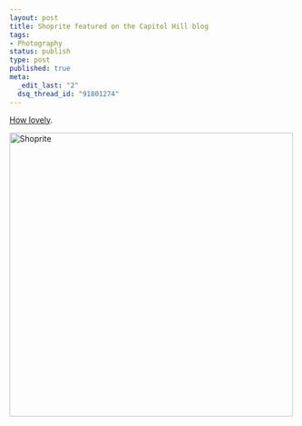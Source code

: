 ```yaml
--- 
layout: post
title: Shoprite featured on the Capitol Hill blog
tags: 
- Photography
status: publish
type: post
published: true
meta: 
  _edit_last: "2"
  dsq_thread_id: "91801274"
---
```

<a href="http://www.capitolhillseattle.com/2009/02/10/photo-pool-capitol-hill-pictures-of-dark-arts">How lovely</a>.

<a href="http://www.flickr.com/photos/aaronbrethorst/3249329137/" title="Shoprite by aaronbrethorst, on Flickr"><img src="http://farm4.static.flickr.com/3322/3249329137_de93781449.jpg" width="500" height="500" alt="Shoprite" /></a>
